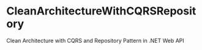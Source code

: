 # CleanArchitectureWithCQRSRepository
 Clean Architecture with CQRS and Repository Pattern in .NET Web API
